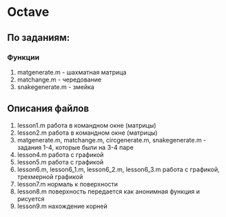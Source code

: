 # Octave
## По заданиям: 
### Функции
1. matgenerate.m - шахматная матрица
2.  matchange.m - чередование
3.  snakegenerate.m - змейка

## Описания файлов
1. lesson1.m работа в командном окне (матрицы)
2. lesson2.m работа в командном окне (матрицы)
3. matgenerate.m, matchange.m, circgenerate.m, snakegenerate.m - задания 1-4, которые были на 3-4 паре
4. lesson4.m работа с графикой
5. lesson5.m работа с графикой
6. lesson6.m, lesson6_1.m, lesson6_2.m, lesson6_3.m  работа с графикой, трехмерной графикой
7. lesson7.m нормаль к поверхности
8. lesson8.m поверхность передается как анонимная функция и рисуется
9. lesson9.m нахождение корней 
